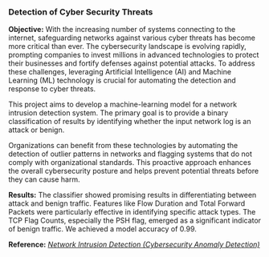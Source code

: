 ### Detection of Cyber Security Threats

**Objective:** With the increasing number of systems connecting to the internet, safeguarding networks against various cyber threats has become more critical than ever. The cybersecurity landscape is evolving rapidly, prompting companies to invest millions in advanced technologies to protect their businesses and fortify defenses against potential attacks. To address these challenges, leveraging Artificial Intelligence (AI) and Machine Learning (ML) technology is crucial for automating the detection and response to cyber threats. 

This project aims to develop a machine-learning model for a network intrusion detection system. The primary goal is to provide a binary classification of results by identifying whether the input network log is an attack or benign. 

Organizations can benefit from these technologies by automating the detection of outlier patterns in networks and flagging systems that do not comply with organizational standards. This proactive approach enhances the overall cybersecurity posture and helps prevent potential threats before they can cause harm.

**Results:** The classifier showed promising results in differentiating between attack and benign traffic. Features like Flow Duration and Total Forward Packets were particularly effective in identifying specific attack types. The TCP Flag Counts, especially the PSH flag, emerged as a significant indicator of benign traffic. We achieved a model accuracy of 0.99.

**Reference:** <a href ="https://github.com/singlestore-labs/spaces-notebooks/tree/master/notebooks/network-intrusion-detection-part-1"> *Network Intrusion Detection (Cybersecurity Anomaly Detection)* </a>


